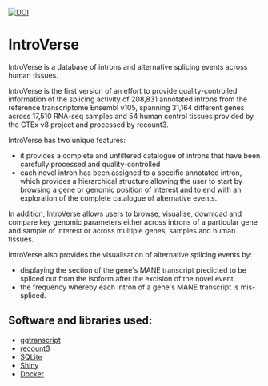 [![DOI](https://zenodo.org/badge/369187761.svg)](https://zenodo.org/badge/latestdoi/369187761)

# IntroVerse

IntroVerse is a database of introns and alternative splicing events across human tissues.

IntroVerse is the first version of an effort to provide quality-controlled information of the splicing activity of 208,831 annotated introns from the reference transcriptome Ensembl v105, spanning 31,164 different genes across 17,510 RNA-seq samples and 54 human control tissues provided by the GTEx v8 project and processed by recount3. 

IntroVerse has two unique features: 

* it provides a complete and unfiltered catalogue of introns that have been carefully processed and quality-controlled
* each novel intron has been assigned to a specific annotated intron, which provides a hierarchical structure allowing the user to start by browsing a gene or genomic position of interest and to end with an exploration of the complete catalogue of alternative events.

In addition, IntroVerse allows users to browse, visualise, download and compare key genomic parameters either across introns of a particular gene and sample of interest or across multiple genes, samples and human tissues.

IntroVerse also provides the visualisation of alternative splicing events by:

* displaying the section of the gene's MANE transcript predicted to be spliced out from the isoform after the excision of the novel event.
* the frequency whereby each intron of a gene's MANE transcript is mis-spliced.

## Software and libraries used:

* [ggtranscript](https://github.com/dzhang32/ggtranscript)
* [recount3](https://rna.recount.bio/)
* [SQLite](https://www.sqlite.org/index.html)
* [Shiny](https://shiny.rstudio.com/)
* [Docker](https://shiny.rstudio.com/)
